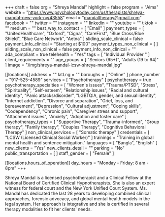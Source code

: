 +++
draft = false
org = "Shreya Mandal"
highlight = false
program = "Alma"
website = "https://www.psychologytoday.com/us/therapists/shreya-mandal-new-york-ny/43558"
email = "mandaltherapy@gmail.com"
facebook = ""
twitter = ""
instagram = ""
linkedin = ""
youtube = ""
tiktok = ""
medium = ""
best_way_to_contact = [ "Email" ]
payment_types = [
  "UnitedHealthcare",
  "Oxford",
  "Cigna",
  "CareFirst",
  "Blue Cross/Blue Shield",
  "Blue Care Network",
  "Aetna"
]
sliding_scale_clinical = false
payment_info_clinical = "Starting at $100"
payment_types_non_clinical = [ ]
sliding_scale_non_clinical = false
payment_info_non_clinical = ""
ada_compliant = true
telehealth = "Yes"
tags = [ "Individual Provider " ]
client_requirements = ""
age_groups = [ "Seniors (65+)", "Adults (19 to 64)" ]
image = "/img/shreya-mandal-lcsw-shreya-mandal.jpg"

[[locations]]
address = ""
latLng = ""
boroughs = [ "Online" ]
phone_number = "917-525-4589"
services = [ "Psychotherapy" ]
psychotherapy = true
psychotherapy_specialties = [
  "Women's issues",
  "Trauma/PTSD",
  "Stress",
  "Spirituality",
  "Self-esteem",
  "Relationship issues",
  "Racial and cultural identity",
  "Panic attacks/disorder",
  "LGBTQIA, gender, and sexual identity",
  "Internet addiction",
  "Divorce and separation",
  "Grief, loss, and bereavement",
  "Depression",
  "Cultural adjustment",
  "Coping skills",
  "Codependency",
  "Chronic pain",
  "Caregiver stress and support",
  "Attachment issues",
  "Anxiety",
  "Adoption and foster care"
]
psychotherapy_types = [
  "Supportive Therapy",
  "Trauma-informed",
  "Group therapy",
  "Family therapy",
  "Couples Therapy",
  "Cognitive Behavioral Therapy"
]
non_clinical_services = [ "Somatic therapy" ]
credentials = [ "LCSW (Licensed Clinical Social Worker)" ]
trainings = "Training in global mental health and sentence mitigation."
languages = [ "Bangla", "English" ]
new_clients = "Yes"
new_clients_detail = ""
parking = "No"
public_transportation = [ ]
staff_gender = [ "Female" ]

  [[locations.hours_of_operation]]
  day_hours = "Monday - Friday: 8 am - 8pm"
+++

Shreya Mandal is a licensed psychotherapist and a Clinical Fellow at the National Board of Certified Clinical Hypnotherapists. She is also an expert witness for federal court and the New York Unified Court System. Ms. Mandal has dedicated the last 28 years to developing combined clinical approaches, forensic advocacy, and global mental health models in the legal system. Her approach is integrative and she is certified in several therapy modalities to fit her clients' needs.

